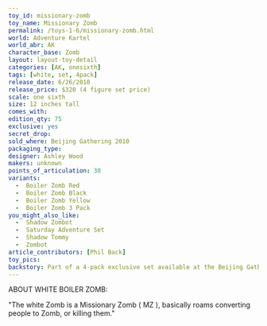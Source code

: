 ```yaml
---
toy_id: missionary-zomb
toy_name: Missionary Zomb
permalink: /toys-1-6/missionary-zomb.html
world: Adventure Kartel
world_abr: AK
character_base: Zomb
layout: layout-toy-detail
categories: [AK, onesixth]
tags: [white, set, 4pack]
release_date: 6/26/2010
release_price: $320 (4 figure set price)
scale: one sixth
size: 12 inches tall
comes_with: 
edition_qty: 75
exclusive: yes
secret_drop:
sold_where: Beijing Gathering 2010
packaging_type: 
designer: Ashley Wood
makers: unknown
points_of_articulation: 30
variants: 
  -  Boiler Zomb Red
  -  Boiler Zomb Black
  -  Boiler Zomb Yellow
  -  Boiler Zomb 3 Pack
you_might_also_like:
  -  Shadow Zombot
  -  Saturday Adventure Set
  -  Shadow Tommy
  -  Zombot
article_contributors: [Phil Back]
toy_pics:
backstory: Part of a 4-pack exclusive set available at the Beijing Gathering 2010. Set included Ghost Shadow, Missionary Zomb, Shadow Tommy, Shadow Zombot
---
```

ABOUT WHITE BOILER ZOMB: 

"The white Zomb is a Missionary Zomb ( MZ ), basically roams converting people to Zomb, or killing them."